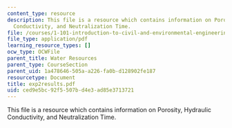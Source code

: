```yaml
---
content_type: resource
description: This file is a resource which contains information on Porosity, Hydraulic
  Conductivity, and Neutralization Time.
file: /courses/1-101-introduction-to-civil-and-environmental-engineering-design-i-fall-2006/ced9e5bc92f5507bd4e3ad85e3713721_exp2results.pdf
file_type: application/pdf
learning_resource_types: []
ocw_type: OCWFile
parent_title: Water Resources
parent_type: CourseSection
parent_uid: 1a478646-505a-a226-fa0b-d128902fe187
resourcetype: Document
title: exp2results.pdf
uid: ced9e5bc-92f5-507b-d4e3-ad85e3713721
---
```

This file is a resource which contains information on Porosity, Hydraulic Conductivity, and Neutralization Time.

